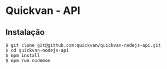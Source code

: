 # Quickvan - API

## Instalação

```
$ git clone git@github.com:quickvan/quickvan-nodejs-api.git
$ cd quickvan-nodejs-api
$ npm install
$ npm run nodemon
```
